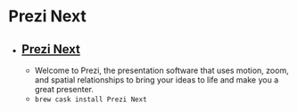 # Prezi Next
- [Prezi Next](https://prezi.com/)
  - 
  - Welcome to Prezi, the presentation software that uses motion, zoom, and spatial relationships to bring your ideas to life and make you a great presenter.
  - `brew cask install Prezi Next`
